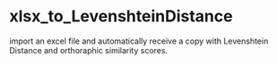 # xlsx_to_LevenshteinDistance
import an excel file and automatically receive a copy with Levenshtein Distance and orthoraphic similarity scores.
